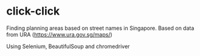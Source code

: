 # click-click

Finding planning areas based on street names in Singapore. Based on data from URA (https://www.ura.gov.sg/maps/)

Using Selenium, BeautifulSoup and chromedriver
